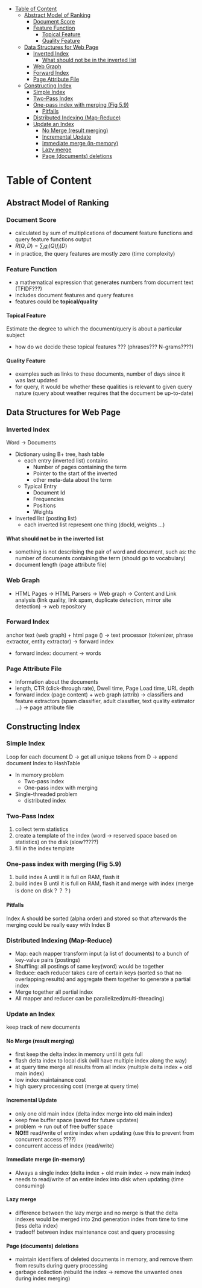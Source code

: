 
- [Table of Content](#table-of-content)
  - [Abstract Model of Ranking](#abstract-model-of-ranking)
    - [Document Score](#document-score)
    - [Feature Function](#feature-function)
      - [Topical Feature](#topical-feature)
      - [Quality Feature](#quality-feature)
  - [Data Structures for Web Page](#data-structures-for-web-page)
    - [Inverted Index](#inverted-index)
      - [What should not be in the inverted list](#what-should-not-be-in-the-inverted-list)
    - [Web Graph](#web-graph)
    - [Forward Index](#forward-index)
    - [Page Attribute File](#page-attribute-file)
  - [Constructing Index](#constructing-index)
    - [Simple Index](#simple-index)
    - [Two-Pass Index](#two-pass-index)
    - [One-pass index with merging  (Fig 5.9)](#one-pass-index-with-merging--fig-59)
      - [Pitfalls](#pitfalls)
    - [Distributed Indexing (Map-Reduce)](#distributed-indexing-map-reduce)
    - [Update an Index](#update-an-index)
      - [No Merge (result merging)](#no-merge-result-merging)
      - [Incremental Update](#incremental-update)
      - [Immediate merge (in-memory)](#immediate-merge-in-memory)
      - [Lazy merge](#lazy-merge)
      - [Page (documents) deletions](#page-documents-deletions)


# Table of Content
## Abstract Model of Ranking
### Document Score
  - calculated by sum of multiplications of document feature functions and query feature functions output 
  - $R(Q,D) = \sum_{i}g_i(Q)f_{i}(D)$
  - in practice, the query features are mostly zero (time complexity)

### Feature Function
  - a mathematical expression that generates numbers from document text (TFIDF???)
  - includes document features and query features
  - features could be **topical/quality**


#### Topical Feature
Estimate the degree to which the document/query is about a particular subject 
  - how do we decide these topical features ??? (phrases??? N-grams????)

#### Quality Feature
  - examples such as links to these documents, number of days since it was last updated
  - for query, it would be whether these qualities is relevant to given query nature (query about weather requires that the document be up-to-date)

## Data Structures for Web Page


### Inverted Index
Word -> Documents 
  - Dictionary using B+ tree, hash table
    - each entry (inverted list) contains 
      - Number of pages containing the term
      - Pointer to the start of the inverted 
      - other meta-data about the term
    - Typical Entry
      - Document Id
      - Frequencies
      - Positions
      - Weights
  - Inverted list (posting list)
    - each inverted list represent one thing (docId, weights ...)


#### What should not be in the inverted list 
  - something is not describing the pair of word and document, such as: the number of documents containing the term (should go to vocabulary)
  - document length (page attribute file)


### Web Graph
  - HTML Pages -> HTML Parsers -> Web graph -> Content and Link analysis (link quality, link spam, duplicate detection, mirror site detection) -> web repository

### Forward Index
anchor text (web graph) + html page () -> text processor (tokenizer, phrase extractor, entity extractor) -> forward index
  - forward index: document -> words

### Page Attribute File
- Information about the documents
- length, CTR (click-through rate), Dwell time, Page Load time, URL depth
- forward index (page content) + web graph (attrib) -> classifiers and feature extractors (spam classifier, adult classifier, text quality estimator ...) -> page attribute file


## Constructing Index

### Simple Index
Loop for each document D -> get all unique tokens from D -> append document Index to HashTable
  - In memory problem
    - Two-pass index
    - One-pass index with merging
  - Single-threaded problem
    - distributed index

### Two-Pass Index
  1. collect term statistics
  2. create a template of the index (word -> reserved space based on statistics) on the disk (slow?????)
  3. fill in the index template 

### One-pass index with merging  (Fig 5.9)
  1.  build index A until it is full on RAM, flash it
  2.  build index B until it is full on RAM, flash it and merge with index (merge is done on disk？？？) 
####  Pitfalls
Index A should be sorted (alpha order) and stored so that afterwards the merging could be really easy with Index B 
   

### Distributed Indexing (Map-Reduce)

  -  Map: each mapper transform input (a list of documents) to a bunch of key-value pairs (postings)
  -  Shuffling: all postings of same key(word) would be together
  -  Reduce: each reducer takes care of certain keys (sorted so that no overlapping results) and aggregate them together to generate a partial index
  -  Merge together all partial index 
  -  All mapper and reducer can be parallelized(multi-threading) 


### Update an Index
keep track of new documents

#### No Merge (result merging)
  - first keep the delta index in memory until it gets full
  - flash delta index to local disk (will have multiple index along the way)
  - at query time merge all results from all index (multiple delta index + old main index)
  - low index maintainance cost
  - high query processing cost (merge at query time)

#### Incremental Update
  - only one old main index (delta index merge into old main index)
  - keep free buffer space (saved for future updates)
  - problem -> run out of free buffer space
  - **NO!!!** read/write of entire index when updating (use this to prevent from concurrent access ????)
  - concurrent access of index (read/write)


#### Immediate merge (in-memory)
  - Always a single index (delta index + old main index -> new main index)
  - needs to read/write of an entire index into disk when updating (time consuming)

#### Lazy merge
  -  difference between the lazy merge and no merge is that the delta indexes would be merged into 2nd generation index from time to time (less delta index)
  -  tradeoff between index maintenance cost and query processing

#### Page (documents) deletions 

- maintain identifiers of deleted documents in memory, and remove them from results during query processing
- garbage collection (rebuild the index -> remove the unwanted ones during index merging)

